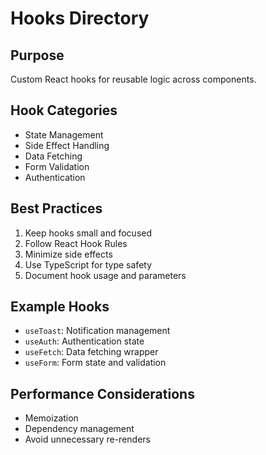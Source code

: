 # Hooks Directory

## Purpose
Custom React hooks for reusable logic across components.

## Hook Categories
- State Management
- Side Effect Handling
- Data Fetching
- Form Validation
- Authentication

## Best Practices
1. Keep hooks small and focused
2. Follow React Hook Rules
3. Minimize side effects
4. Use TypeScript for type safety
5. Document hook usage and parameters

## Example Hooks
- `useToast`: Notification management
- `useAuth`: Authentication state
- `useFetch`: Data fetching wrapper
- `useForm`: Form state and validation

## Performance Considerations
- Memoization
- Dependency management
- Avoid unnecessary re-renders
